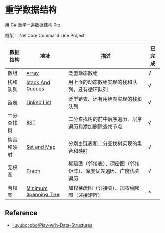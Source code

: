 # 重学数据结构

用 C# 重学一遍数据结构 Orz  

框架：.Net Core Command Line Project

| 数据结构  | 地址  | 描述  | 已完成  |   
|---|---|---|---|
| 数组 | [Array](https://github.com/Latias94/study-data-structure-again/tree/master/Array)  | 泛型动态数组  | √ |
| 栈和队列 | [Stack And Queues](https://github.com/Latias94/study-data-structure-again/tree/master/StackAndQueues)  | 用上面的动态数组实现的栈和队列，还有循环队列  | √ |
| 链表 | [Linked List](https://github.com/Latias94/study-data-structure-again/tree/master/LinkedList)  | 泛型链表、还有用链表实现的栈和队列  | √ |
| 二分查找树 | [BST](https://github.com/Latias94/study-data-structure-again/tree/master/BST)  | 二分查找树的前中后序遍历、层序遍历和添加删除查找节点  | √ |
| 集合和映射 | [Set and Map](https://github.com/Latias94/study-data-structure-again/tree/master/SetAndMap)  | 分别由链表和二分查找树实现的集合和映射  | √ |
| 无权图 | [Graph](https://github.com/Latias94/study-data-structure-again/tree/master/Graph)  | 稀疏图（邻接表）、稠密图（邻接矩阵）、深度优先遍历、广度优先遍历  | √ |
| 有权图 | [Minimum Spanning Tree](https://github.com/Latias94/study-data-structure-again/tree/master/MinimumSpanningTree) | 加权稀疏图（邻接表）、加权稠密图（邻接矩阵） | × |

## Reference
* [liuyubobobo/Play-with-Data-Structures](https://github.com/liuyubobobo/Play-with-Data-Structures)
